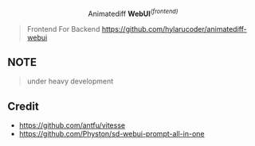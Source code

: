<p align='center'>
Animatediff <b>WebUI</b><sup><em>(frontend)</em></sup><br>
</p>

> Frontend For Backend https://github.com/hylarucoder/animatediff-webui

## NOTE

> under heavy development

## Credit

- https://github.com/antfu/vitesse
- https://github.com/Physton/sd-webui-prompt-all-in-one
